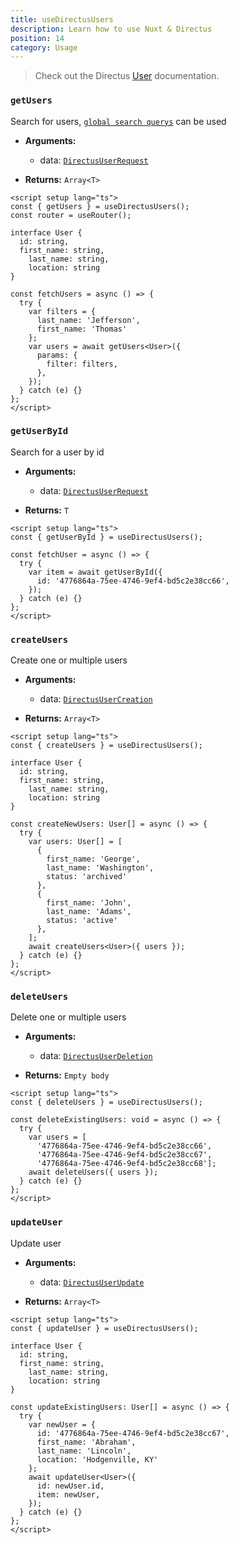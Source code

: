 ```yaml
---
title: useDirectusUsers
description: Learn how to use Nuxt & Directus
position: 14
category: Usage
---
```


> Check out the Directus [User](https://docs.directus.io/reference/system/users.html) documentation.

### `getUsers`

Search for users, [`global search querys`](https://docs.directus.io/reference/query/) can be used

- **Arguments:**

  - data: [`DirectusUserRequest`](https://github.com/Intevel/nuxt-directus/blob/master/src/runtime/types/index.d.ts#L61)

- **Returns:** `Array<T>`

```vue [pages/articles.vue]
<script setup lang="ts">
const { getUsers } = useDirectusUsers();
const router = useRouter();

interface User {
  id: string,
  first_name: string,
	last_name: string,
	location: string
}

const fetchUsers = async () => {
  try {
    var filters = { 
      last_name: 'Jefferson', 
      first_name: 'Thomas' 
    };
    var users = await getUsers<User>({
      params: {
        filter: filters,
      },
    });
  } catch (e) {}
};
</script>
```

### `getUserById`

Search for a user by id

- **Arguments:**

  - data: [`DirectusUserRequest`](https://github.com/Intevel/nuxt-directus/blob/master/src/runtime/types/index.d.ts#L61)

- **Returns:** `T`

```vue [pages/article.vue]
<script setup lang="ts">
const { getUserById } = useDirectusUsers();

const fetchUser = async () => {
  try {
    var item = await getUserById({
      id: '4776864a-75ee-4746-9ef4-bd5c2e38cc66',
    });
  } catch (e) {}
};
</script>
```

### `createUsers`

Create one or multiple users

- **Arguments:**

  - data: [`DirectusUserCreation`](https://github.com/Intevel/nuxt-directus/blob/master/src/runtime/types/index.d.ts#66)

- **Returns:** `Array<T>`

```vue [pages/articles.vue]
<script setup lang="ts">
const { createUsers } = useDirectusUsers();

interface User {
  id: string,
  first_name: string,
	last_name: string,
	location: string
}

const createNewUsers: User[] = async () => {
  try {
    var users: User[] = [
      {
        first_name: 'George',
        last_name: 'Washington',
        status: 'archived'
      },
      {
        first_name: 'John',
        last_name: 'Adams',
        status: 'active'
      },
    ];
    await createUsers<User>({ users });
  } catch (e) {}
};
</script>
```

### `deleteUsers`

Delete one or multiple users

- **Arguments:**

  - data: [`DirectusUserDeletion`](https://github.com/Intevel/nuxt-directus/blob/master/src/runtime/types/index.d.ts#75)

- **Returns:** `Empty body`

```vue [pages/articles.vue]
<script setup lang="ts">
const { deleteUsers } = useDirectusUsers();

const deleteExistingUsers: void = async () => {
  try {
    var users = [
      '4776864a-75ee-4746-9ef4-bd5c2e38cc66', 
      '4776864a-75ee-4746-9ef4-bd5c2e38cc67', 
      '4776864a-75ee-4746-9ef4-bd5c2e38cc68'];
    await deleteUsers({ users });
  } catch (e) {}
};
</script>
```

### `updateUser`

Update user

- **Arguments:**

  - data: [`DirectusUserUpdate`](https://github.com/Intevel/nuxt-directus/blob/master/src/runtime/types/index.d.ts#70)

- **Returns:** `Array<T>`

```vue [pages/articles.vue]
<script setup lang="ts">
const { updateUser } = useDirectusUsers();

interface User {
  id: string,
  first_name: string,
	last_name: string,
	location: string
}

const updateExistingUsers: User[] = async () => {
  try {
    var newUser = { 
      id: '4776864a-75ee-4746-9ef4-bd5c2e38cc67',
      first_name: 'Abraham',
      last_name: 'Lincoln',
      location: 'Hodgenville, KY'
    };
    await updateUser<User>({
      id: newUser.id,
      item: newUser,
    });
  } catch (e) {}
};
</script>
```
